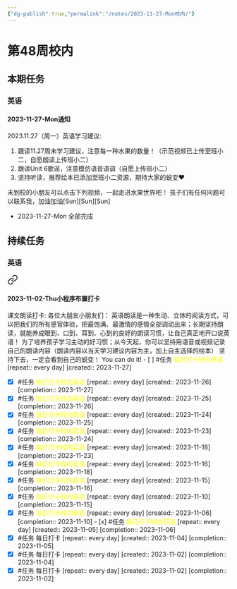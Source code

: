 ```yaml
---
{"dg-publish":true,"permalink":"/notes/2023-11-27-Mon校内/"}
---
```



# 第48周校内
## 本期任务
### 英语
#### 2023-11-27-Mon通知
2023.11.27（周一）英语学习建议:
1. 跟读11.27周末学习建议，注意每一种水果的数量！（示范视频已上传至班小二，自愿朗读上传班小二）
2. 跟读Unit 6歌谣，注意模仿语音语调（自愿上传班小二）
3. 坚持听读，推荐绘本已添加至班小二资源，期待大家的蜕变❤️

未到校的小朋友可以点击下列视频，一起走进水果世界吧！
孩子们有任何问题可以联系我，加油加油[Sun][Sun][Sun]
- 2023-11-27-Mon 全部完成
## 持续任务
### 英语

<div class="transclusion internal-embed is-loaded"><a class="markdown-embed-link" href="/notes/202310311910/#2023-11-02-thu" aria-label="Open link"><svg xmlns="http://www.w3.org/2000/svg" width="24" height="24" viewBox="0 0 24 24" fill="none" stroke="currentColor" stroke-width="2" stroke-linecap="round" stroke-linejoin="round" class="svg-icon lucide-link"><path d="M10 13a5 5 0 0 0 7.54.54l3-3a5 5 0 0 0-7.07-7.07l-1.72 1.71"></path><path d="M14 11a5 5 0 0 0-7.54-.54l-3 3a5 5 0 0 0 7.07 7.07l1.71-1.71"></path></svg></a><div class="markdown-embed">



#### 2023-11-02-Thu小程序布置打卡


课文朗读打卡:
各位大朋友小朋友们：
      英语朗读是一种生动、立体的阅读方式，可以把我们的所有感官体验，把最饱满、最激情的感情全部调动出来；长期坚持朗读，就能养成眼到、口到、耳到、心到的良好的朗读习惯，让自己真正地开口说英语！
为了培养孩子学习主动的好习惯；从今天起，你可以坚持用语音或视频记录自己的朗读内容（朗读内容以当天学习建议内容为主，加上自主选择的绘本）
坚持下去，一定会看到自己的蜕变！
You can do it! - [ ] #任务 <font color=yellow>每日打卡校内英语</font>  [repeat:: every day]  [created:: 2023-11-27]
- [x] #任务 <font color=yellow>每日打卡校内英语</font>  [repeat:: every day]  [created:: 2023-11-26]  [completion:: 2023-11-27]
- [x] #任务 <font color=yellow>每日打卡校内英语</font>  [repeat:: every day]  [created:: 2023-11-25]  [completion:: 2023-11-26]
- [x] #任务 <font color=yellow>每日打卡校内英语</font>  [repeat:: every day]  [created:: 2023-11-24]  [completion:: 2023-11-25]
- [x] #任务 <font color=yellow>每日打卡校内英语</font>  [repeat:: every day]  [created:: 2023-11-23]  [completion:: 2023-11-24]
- [x] #任务 <font color=yellow>每日打卡校内英语</font>  [repeat:: every day]  [created:: 2023-11-18]  [completion:: 2023-11-23]
- [x] #任务 <font color=yellow>每日打卡校内英语</font>  [repeat:: every day]  [created:: 2023-11-16]  [completion:: 2023-11-18]
- [x] #任务 <font color=yellow>每日打卡校内英语</font>  [repeat:: every day]  [created:: 2023-11-15]  [completion:: 2023-11-16]
- [x] #任务 <font color=yellow>每日打卡校内英语</font>  [repeat:: every day]  [created:: 2023-11-10]  [completion:: 2023-11-15]
- [x] #任务 <font color=yellow>每日打卡校内英语</font>  [repeat:: every day]  [created:: 2023-11-06]  [completion:: 2023-11-10] - [x] #任务 <font color=yellow>每日打卡校内英语</font>  [repeat:: every day]  [created:: 2023-11-05]  [completion:: 2023-11-06]
- [x] #任务 每日打卡  [repeat:: every day]  [created:: 2023-11-04]  [completion:: 2023-11-05]
- [x] #任务 每日打卡  [repeat:: every day]  [created:: 2023-11-02]  [completion:: 2023-11-04]
- [x] #任务 每日打卡  [repeat:: every day]  [created:: 2023-11-02]  [completion:: 2023-11-02]

</div></div>
